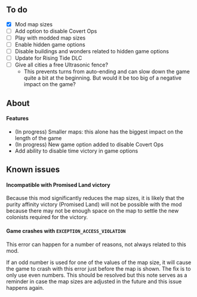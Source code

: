 ## To do

- [x] Mod map sizes
- [ ] Add option to disable Covert Ops
- [ ] Play with modded map sizes
- [ ] Enable hidden game options
- [ ] Disable buildings and wonders related to hidden game options
- [ ] Update for Rising Tide DLC
- [ ] Give all cities a free Ultrasonic fence?
  - This prevents turns from auto-ending and can slow down the game quite a bit at the beginning. But would it be too big of a negative impact on the game?

## About

#### Features

- (In progress) Smaller maps: this alone has the biggest impact on the length of the game
- (In progress) New game option added to disable Covert Ops
- Add ability to disable time victory in game options

## Known issues

#### Incompatible with Promised Land victory

Because this mod significantly reduces the map sizes, it is likely that the purity affinity victory (Promised Land) will not be possible with the mod because there may not be enough space on the map to settle the new colonists required for the victory.

#### Game crashes with `EXCEPTION_ACCESS_VIOLATION`

This error can happen for a number of reasons, not always related to this mod.

If an odd number is used for one of the values of the map size, it will cause the game to crash with this error just before the map is shown. The fix is to only use even numbers. This should be resolved but this note serves as a reminder in case the map sizes are adjusted in the future and this issue happens again.
